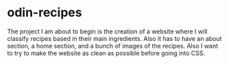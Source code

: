 # odin-recipes
The project I am about to begin is the creation of a website where I will classify recipes based in their main ingredients. 
Also it has to have an about section, a home section, and a bunch of images of the recipes.
Also I want to try to make the website as clean as possible before going into CSS.
